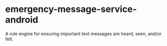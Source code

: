 # emergency-message-service-android
A rule engine for ensuring important text messages are heard, seen, and/or felt.
